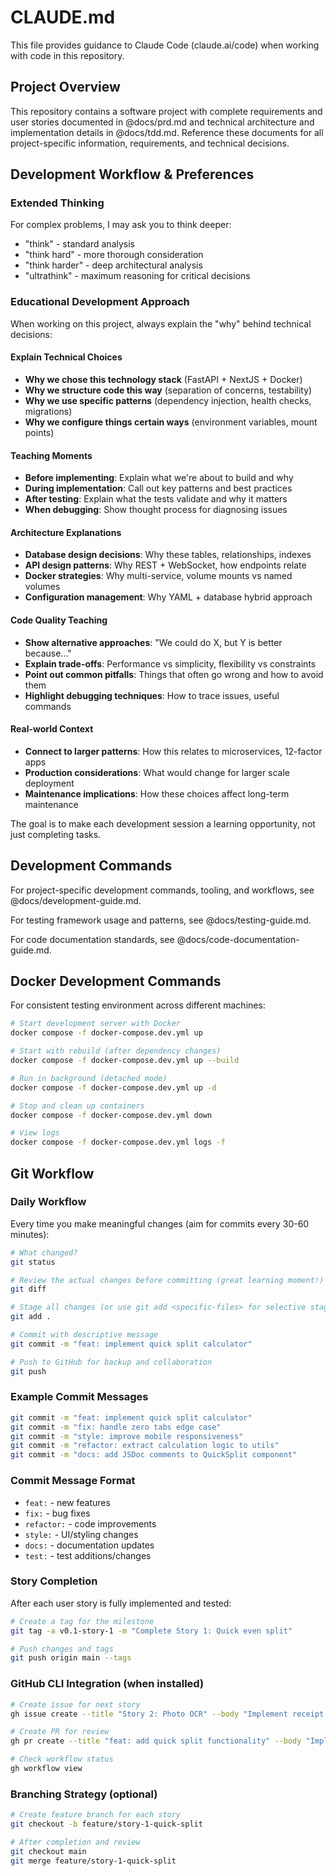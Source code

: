 # CLAUDE.md

This file provides guidance to Claude Code (claude.ai/code) when working with code in this repository.

## Project Overview

This repository contains a software project with complete requirements and user stories documented in @docs/prd.md and technical architecture and implementation details in @docs/tdd.md. Reference these documents for all project-specific information, requirements, and technical decisions.

## Development Workflow & Preferences

### Extended Thinking
For complex problems, I may ask you to think deeper:
- "think" - standard analysis
- "think hard" - more thorough consideration
- "think harder" - deep architectural analysis
- "ultrathink" - maximum reasoning for critical decisions

### Educational Development Approach
When working on this project, always explain the "why" behind technical decisions:

#### Explain Technical Choices
- **Why we chose this technology stack** (FastAPI + NextJS + Docker)
- **Why we structure code this way** (separation of concerns, testability)
- **Why we use specific patterns** (dependency injection, health checks, migrations)
- **Why we configure things certain ways** (environment variables, mount points)

#### Teaching Moments
- **Before implementing**: Explain what we're about to build and why
- **During implementation**: Call out key patterns and best practices
- **After testing**: Explain what the tests validate and why it matters
- **When debugging**: Show thought process for diagnosing issues

#### Architecture Explanations
- **Database design decisions**: Why these tables, relationships, indexes
- **API design patterns**: Why REST + WebSocket, how endpoints relate
- **Docker strategies**: Why multi-service, volume mounts vs named volumes
- **Configuration management**: Why YAML + database hybrid approach

#### Code Quality Teaching
- **Show alternative approaches**: "We could do X, but Y is better because..."
- **Explain trade-offs**: Performance vs simplicity, flexibility vs constraints
- **Point out common pitfalls**: Things that often go wrong and how to avoid them
- **Highlight debugging techniques**: How to trace issues, useful commands

#### Real-world Context
- **Connect to larger patterns**: How this relates to microservices, 12-factor apps
- **Production considerations**: What would change for larger scale deployment
- **Maintenance implications**: How these choices affect long-term maintenance

The goal is to make each development session a learning opportunity, not just completing tasks.

## Development Commands

For project-specific development commands, tooling, and workflows, see @docs/development-guide.md.

For testing framework usage and patterns, see @docs/testing-guide.md.

For code documentation standards, see @docs/code-documentation-guide.md.

## Docker Development Commands

For consistent testing environment across different machines:

```bash
# Start development server with Docker
docker compose -f docker-compose.dev.yml up

# Start with rebuild (after dependency changes)
docker compose -f docker-compose.dev.yml up --build

# Run in background (detached mode)
docker compose -f docker-compose.dev.yml up -d

# Stop and clean up containers
docker compose -f docker-compose.dev.yml down

# View logs
docker compose -f docker-compose.dev.yml logs -f
```

## Git Workflow

### Daily Workflow
Every time you make meaningful changes (aim for commits every 30-60 minutes):
```bash
# What changed?
git status

# Review the actual changes before committing (great learning moment!)
git diff

# Stage all changes (or use git add <specific-files> for selective staging)
git add .

# Commit with descriptive message
git commit -m "feat: implement quick split calculator"

# Push to GitHub for backup and collaboration
git push
```

### Example Commit Messages
```bash
git commit -m "feat: implement quick split calculator"
git commit -m "fix: handle zero tabs edge case"
git commit -m "style: improve mobile responsiveness"
git commit -m "refactor: extract calculation logic to utils"
git commit -m "docs: add JSDoc comments to QuickSplit component"
```

### Commit Message Format
- `feat:` - new features
- `fix:` - bug fixes
- `refactor:` - code improvements
- `style:` - UI/styling changes
- `docs:` - documentation updates
- `test:` - test additions/changes

### Story Completion
After each user story is fully implemented and tested:
```bash
# Create a tag for the milestone
git tag -a v0.1-story-1 -m "Complete Story 1: Quick even split"

# Push changes and tags
git push origin main --tags
```

### GitHub CLI Integration (when installed)
```bash
# Create issue for next story
gh issue create --title "Story 2: Photo OCR" --body "Implement receipt photo capture and OCR"

# Create PR for review
gh pr create --title "feat: add quick split functionality" --body "Implements Story 1"

# Check workflow status
gh workflow view
```

### Branching Strategy (optional)
```bash
# Create feature branch for each story
git checkout -b feature/story-1-quick-split

# After completion and review
git checkout main
git merge feature/story-1-quick-split
```